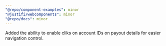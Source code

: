 ```yaml
---
"@repo/component-examples": minor
"@justifi/webcomponents": minor
"@repo/docs": minor
---
```


Added the ability to enable cliks on account IDs on payout details for easier navigation control.
